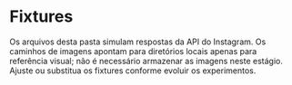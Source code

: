 # Fixtures

Os arquivos desta pasta simulam respostas da API do Instagram. Os caminhos de imagens apontam para diretórios locais apenas para
referência visual; não é necessário armazenar as imagens neste estágio. Ajuste ou substitua os fixtures conforme evoluir os
experimentos.



